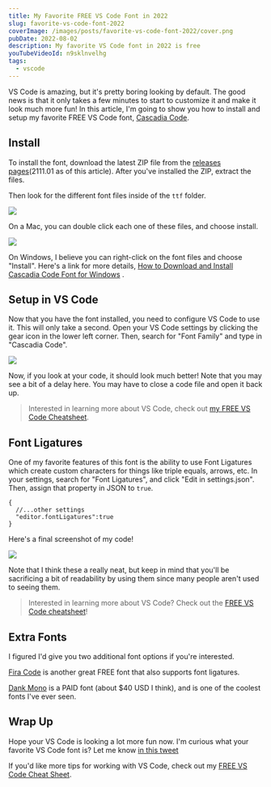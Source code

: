 ```yaml
---
title: My Favorite FREE VS Code Font in 2022
slug: favorite-vs-code-font-2022
coverImage: /images/posts/favorite-vs-code-font-2022/cover.png
pubDate: 2022-08-02
description: My favorite VS Code font in 2022 is free
youTubeVideoId: n9sklnvelhg
tags:
  - vscode
---
```


VS Code is amazing, but it's pretty boring looking by default. The good news is that it only takes a few minutes to start to customize it and make it look much more fun! In this article, I'm going to show you how to install and setup my favorite FREE VS Code font, [Cascadia Code](https://github.com/microsoft/cascadia-code).

## Install

To install the font, download the latest ZIP file from the [releases pages](https://github.com/microsoft/cascadia-code/releases)(2111.01 as of this article). After you've installed the ZIP, extract the files.

Then look for the different font files inside of the `ttf` folder.

![](/images/posts/favorite-vs-code-font-2022/1.png)

On a Mac, you can double click each one of these files, and choose install.

![](/images/posts/favorite-vs-code-font-2022/2.png)

On Windows, I believe you can right-click on the font files and choose "Install". Here's a link for more details, [How to Download and Install Cascadia Code Font for Windows](https://windowsloop.com/download-install-cascadia-code-font/) .

## Setup in VS Code

Now that you have the font installed, you need to configure VS Code to use it. This will only take a second. Open your VS Code settings by clicking the gear icon in the lower left corner. Then, search for "Font Family" and type in "Cascadia Code".

![](/images/posts/favorite-vs-code-font-2022/3.png)

Now, if you look at your code, it should look much better! Note that you may see a bit of a delay here. You may have to close a code file and open it back up.

> Interested in learning more about VS Code, check out [my FREE VS Code Cheatsheet](https://learn.jamesqquick.com/vs-code-cheat-sheet).

## Font Ligatures

One of my favorite features of this font is the ability to use Font Ligatures which create custom characters for things like triple equals, arrows, etc. In your settings, search for "Font Ligatures", and click "Edit in settings.json". Then, assign that property in JSON to `true`.

    {
      //...other settings
      "editor.fontLigatures":true
    }

Here's a final screenshot of my code!

![](/images/posts/favorite-vs-code-font-2022/4.png)

Note that I think these a really neat, but keep in mind that you'll be sacrificing a bit of readability by using them since many people aren't used to seeing them.

> Interested in learning more about VS Code? Check out the [FREE VS Code cheatsheet](https://learn.jamesqquick.com/vs-code-cheat-sheet)!

## Extra Fonts

I figured I'd give you two additional font options if you're interested.

[Fira Code](https://github.com/tonsky/FiraCode) is another great FREE font that also supports font ligatures.

[Dank Mono](https://philpl.gumroad.com/l/dank-mono#:~:text=Phil%20Pluckthun,italic%20variant%20and%20bold%20style.) is a PAID font (about $40 USD I think), and is one of the coolest fonts I've ever seen.

## Wrap Up

Hope your VS Code is looking a lot more fun now. I'm curious what your favorite VS Code font is? Let me know [in this tweet](https://twitter.com/jamesqquick/status/1554472896285794307)

If you'd like more tips for working with VS Code, check out my [FREE VS Code Cheat Sheet](https://learn.jamesqquick.com/vs-code-cheat-sheet).
